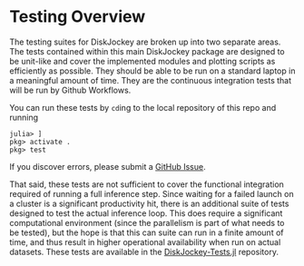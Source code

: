 # Testing Overview

The testing suites for DiskJockey are broken up into two separate areas. The tests contained within this main DiskJockey package are designed to be unit-like and cover the implemented modules and plotting scripts as efficiently as possible. They should be able to be run on a standard laptop in a meaningful amount of time. They are the continuous integration tests that will be run by Github Workflows.

You can run these tests by `cd`ing to the local repository of this repo and running

    julia> ]
    pkg> activate . 
    pkg> test

If you discover errors, please submit a [GitHub Issue](https://github.com/iancze/DiskJockey/issues).

That said, these tests are not sufficient to cover the functional integration required of running a full inference step. Since waiting for a failed launch on a cluster is a significant productivity hit, there is an additional suite of tests designed to test the actual inference loop. This does require a significant computational environment (since the parallelism is part of what needs to be tested), but the hope is that this can suite can run in a finite amount of time, and thus result in higher operational availability when run on actual datasets. These tests are available in the [DiskJockey-Tests.jl](https://github.com/iancze/DiskJockey-Tests.jl) repository.